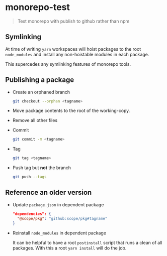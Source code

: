 # monorepo-test

> Test monorepo with publish to github rather than npm

## Symlinking

At time of writing `yarn` workspaces will hoist packages to the root
`node_modules` and install any non-hoistable modules in each package.

This supercedes any symlinking features of monorepo tools.

## Publishing a package

* Create an orphaned branch

  ```sh
  git checkout --orphan <tagname>
  ```

* Move package contents to the root of the working-copy.

* Remove all other files

* Commit

  ```sh
  git commit -m <tagname>
  ```

* Tag

  ```sh
  git tag <tagname>
  ```

* Push tag but **not** the branch

  ```sh
  git push --tags
  ```

## Reference an older version

* Update `package.json` in dependent package

  ```json
  "dependencies": {
    "@scope/pkg": "github:scope/pkg#tagname"
  }
  ```

* Reinstall `node_modules` in dependent package

  It can be helpful to have a root `postinstall` script that runs a
  clean of all packages. With this a root `yarn install` will do the
  job.